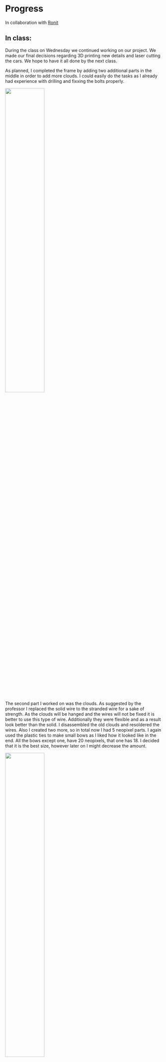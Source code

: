 # Progress
In collaboration with [Ronit](https://github.com/rs7358/MachineLab)

## In class:
During the class on Wednesday we continued working on our project. We made our final decisions regarding 3D printing new details and laser cutting the cars. We hope to have it all done by the next class.

As planned, I completed the frame by adding two additional parts in the middle in order to add more clouds. I could easily do the tasks as I already had experience with drilling and fixxing the bolts properly.

<img src="https://github.com/lizadat/MachineLab/assets/98390904/33bc3fea-f16d-48a4-a722-a838e2cc6838" width="50%" height="50%">

The second part I worked on was the clouds. As suggested by the professor I replaced the solid wire to the stranded wire for a sake of strength. As the clouds will be hanged and the wires will not be fixed it is better to use this type of wire. Additionally they were flexible and as a result look better than the solid. 
I disassembled the old clouds and resoldered the wires. Also I created two more, so in total now I had 5 neopixel parts. I again used the plastic ties to make small bows as I liked how it looked like in the end. 
All the bows except one, have 20 neopixels, that one has 18. I decided that it is the best size, however later on I might decrease the amount. 

<img src="https://github.com/lizadat/MachineLab/assets/98390904/486ff025-cac1-4438-b092-f64bbea4282c" width="50%" height="50%">

## Homework:
As we had a clear plan of what to do next for our homework we started with replacing our whole project to a final platform, which also has a vertical back. We did all the necessary measurements and it was relatively easy to attach the stands in the right spots. 
It was a good move from our side as now we could clearly see all the heights and distances, which we could not see having just the bottom. 
We were glad to see that everything was properly measured and there were no undpredictable problems (I am talking specifically about the frame touching the back plane, there is just enough space for rotation)!

<img src="https://github.com/lizadat/MachineLab/assets/98390904/2b5f5089-c225-4d7f-b3df-f59768bf162c" width="50%" height="50%">

<img src="https://github.com/lizadat/MachineLab/assets/98390904/456023da-37dd-40a3-baf0-b0bd3499fa61" width="50%" height="50%">

After placing everything we had we also decided on creating one more ride, which would be lower and stand closer to the viewer. We will start workign on it when we finish with our original one and everything works properly. 

After the replacement I continued working on the clouds. First of all I checked whether I did all the soldering right. All the neopixels worked properly. Interestingly, when I started putting the polyester stuffing on one of the neopixels I noticed that the black wire was disconnected which suggested that soldering was not great, so I resoldered that connection. I hope the problem like this will not appear again, cause if one soldering is not right, the whole cloud will not work in a way I want. 

<img src="https://github.com/lizadat/MachineLab/assets/98390904/c5e293e8-57ed-4c7a-b903-4579c35f7c1e" width="50%" height="50%">

I continued with putting the polyester stuffing on each neopixel. I attached it with a hot glue, which worked pretty well and if needed can be unglued. I already have the steps of how to attach it to the neopixel, so hopefully when I cotninue doing more clouds it will be faster. 

In the end I temporarily attached the clouds to the frame. I tried to put them on different heights and that's how I want it to look like in the end. I noticed that there was still some space left, so that was when I understood I would more clouds (preferable 3 middle size and maybe a few tiny ones), because I want the sky to look epic. 

<img src="https://github.com/lizadat/MachineLab/assets/98390904/ef3ce449-e988-44dd-b139-25948342449d" width="50%" height="50%">

<img src="https://github.com/lizadat/MachineLab/assets/98390904/42298428-02ab-4f28-97f6-0f9e94f0cdb2" width="50%" height="50%">

For the future we plan:
- 3D print the wheels in a proper size (already printing)
- Laser cut the cars
- Make more clouds
- Attach the clouds to the frame
- Decide on where Arduino will be placed and figure out how the wires will go there


We are making good progress on our project and hope soon to start working on final looks and steps. 
